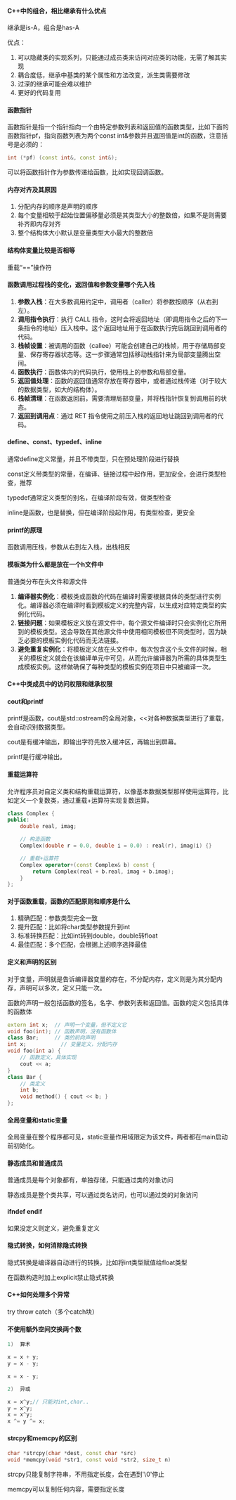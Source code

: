 #### C++中的组合，相比继承有什么优点

继承是is-A，组合是has-A

优点：

1. 可以隐藏类的实现系列，只能通过成员类来访问对应类的功能，无需了解其实现
2. 耦合度低，继承中基类的某个属性和方法改变，派生类需要修改
3. 过深的继承可能会难以维护
4. 更好的代码复用

#### 函数指针

函数指针是指一个指针指向一个由特定参数列表和返回值的函数类型，比如下面的函数指针pf，指向函数列表为两个const int&参数并且返回值是int的函数，注意括号是必须的：

```c++
int (*pf) (const int&, const int&);
```

可以将函数指针作为参数传递给函数，比如实现回调函数。

#### 内存对齐及其原因

1. 分配内存的顺序是声明的顺序
2. 每个变量相较于起始位置偏移量必须是其类型大小的整数倍，如果不是则需要补齐即内存对齐
3. 整个结构体大小默认是变量类型大小最大的整数倍

#### 结构体变量比较是否相等

重载“==”操作符

#### 函数调用过程栈的变化，返回值和参数变量哪个先入栈

1. **参数入栈**：在大多数调用约定中，调用者（caller）将参数按顺序（从右到左）。
2. **调用指令执行**：执行 CALL 指令，这时会将返回地址（即调用指令之后的下一条指令的地址）压入栈中。这个返回地址用于在函数执行完后跳回到调用者的代码。
3. **栈帧设置**：被调用的函数（callee）可能会创建自己的栈帧，用于存储局部变量、保存寄存器状态等。这一步骤通常包括移动栈指针来为局部变量腾出空间。
4. **函数执行**：函数体内的代码执行，使用栈上的参数和局部变量。
5. **返回值处理**：函数的返回值通常存放在寄存器中，或者通过栈传递（对于较大的数据类型，如大的结构体）。
6. **栈帧清理**：在函数返回前，需要清理局部变量，并将栈指针恢复到调用前的状态。
7. **返回到调用点**：通过 RET 指令使用之前压入栈的返回地址跳回到调用者的代码。

#### define、const、typedef、inline

通常define定义常量，并且不带类型，只在预处理阶段进行替换

const定义带类型的常量，在编译、链接过程中起作用，更加安全，会进行类型检查，推荐

typedef通常定义类型的别名，在编译阶段有效，做类型检查

inline是函数，也是替换，但在编译阶段起作用，有类型检查，更安全

#### printf的原理

函数调用压栈，参数从右到左入栈，出栈相反

#### 模板类为什么都是放在一个h文件中

普通类分布在头文件和源文件

1. **编译器实例化**：模板类或函数的代码在编译时需要根据具体的类型进行实例化。编译器必须在编译时看到模板定义的完整内容，以生成对应特定类型的实例化代码。
2. **链接问题**：如果模板定义放在源文件中，每个源文件编译时只会实例化它所用到的模板类型。这会导致在其他源文件中使用相同模板但不同类型时，因为缺乏必要的模板实例化代码而无法链接。
3. **避免重复实例化**：将模板定义放在头文件中，每次包含这个头文件的时候，相关的模板定义就会在该编译单元中可见，从而允许编译器为所需的具体类型生成模板实例。这样做确保了每种类型的模板实例在项目中只被编译一次。

#### C++中类成员中的访问权限和继承权限

#### cout和printf

printf是函数，cout是std::ostream的全局对象，<<对各种数据类型进行了重载，会自动识别数据类型。

cout是有缓冲输出，即输出字符先放入缓冲区，再输出到屏幕。

printf是行缓冲输出。

#### 重载运算符

允许程序员对自定义类和结构重载运算符，以像基本数据类型那样使用运算符，比如定义一个复数类，通过重载+运算符实现复数运算。

```c++
class Complex {
public:
    double real, imag;

    // 构造函数
    Complex(double r = 0.0, double i = 0.0) : real(r), imag(i) {}

    // 重载+运算符
    Complex operator+(const Complex& b) const {
        return Complex(real + b.real, imag + b.imag);
    }
};
```

#### 对于函数重载，函数的匹配原则和顺序是什么

1. 精确匹配：参数类型完全一致
2. 提升匹配：比如将char类型参数提升到int
3. 标准转换匹配：比如int转到double，double转float
4. 最佳匹配：多个匹配，会根据上述顺序选择最佳

#### 定义和声明的区别

对于变量，声明就是告诉编译器变量的存在，不分配内存，定义则是为其分配内存，声明可以多次，定义只能一次。

函数的声明一般包括函数的签名，名字、参数列表和返回值。函数的定义包括具体的函数体

```c++
extern int x;  // 声明一个变量，但不定义它
void foo(int); // 函数声明，没有函数体
class Bar;     // 类的前向声明
int x;           // 变量定义，分配内存
void foo(int a) {
    // 函数定义，具体实现
    cout << a;
}
class Bar {
    // 类定义
    int b;
    void method() { cout << b; }
};
```

#### 全局变量和static变量

全局变量在整个程序都可见，static变量作用域限定为该文件，两者都在main启动前初始化。

#### 静态成员和普通成员

普通成员是每个对象都有，单独存储，只能通过类的对象访问

静态成员是整个类共享，可以通过类名访问，也可以通过类的对象访问

#### ifndef endif

如果没定义则定义，避免重复定义

#### 隐式转换，如何消除隐式转换

隐式转换是编译器自动进行的转换，比如将int类型赋值给float类型

在函数构造时加上explicit禁止隐式转换

#### C++如何处理多个异常

try throw catch（多个catch块）

#### 不使用额外空间交换两个数

```c++
1)  算术

x = x + y;
y = x - y;

x = x - y; 

2)  异或

x = x^y;// 只能对int,char..
y = x^y;
x = x^y;
x ^= y ^= x;
```

#### strcpy和memcpy的区别

```c++
char *strcpy(char *dest, const char *src)
void *memcpy(void *str1, const void *str2, size_t n)  
```

strcpy只能复制字符串，不用指定长度，会在遇到'\0'停止

memcpy可以复制任何内容，需要指定长度